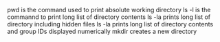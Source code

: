 pwd is the command used to print absolute working directory
ls -l is the commannd to print long list of directory contents
ls -la prints long list of directory including hidden files
ls -la prints long list of directory contents and group IDs displayed numerically
mkdir creates a new directory